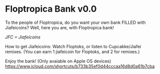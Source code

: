# Floptropica Bank v0.0
To the people of Floptropica, do you want your own bank FILLED with Jiafeicoins? Well, here you are, with Floptropica bank!

*JFC = Jiafeicoins*

How to get Jiafeicoins:
Watch Floptoks, or listen to Cupcakke/Jiafei remixes. (You can earn 1 jiafeicoin for Floptoks, and 2 for remixes.)

Enjoy the bank! (Only avaiable on Apple OS devices)
https://www.icloud.com/shortcuts/b733b35ef0d44cccaa16d8d0a61b7cba

